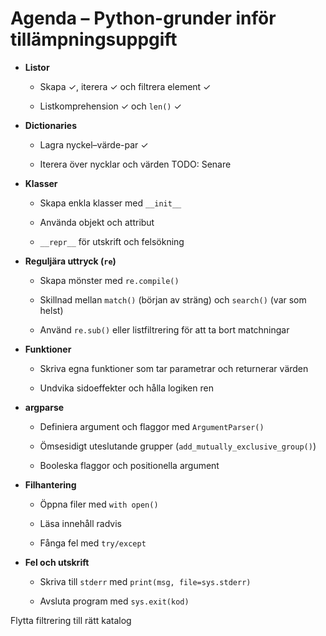 # Agenda – Python-grunder inför tillämpningsuppgift

- **Listor**

    - Skapa ✓, iterera ✓ och filtrera element ✓

    - Listkomprehension ✓ och `len()` ✓

- **Dictionaries**

    - Lagra nyckel–värde-par ✓

    - Iterera över nycklar och värden TODO: Senare

- **Klasser**

    - Skapa enkla klasser med `__init__`

    - Använda objekt och attribut

    - `__repr__` för utskrift och felsökning

- **Reguljära uttryck (`re`)**

    - Skapa mönster med `re.compile()`

    - Skillnad mellan `match()` (början av sträng) och `search()` (var som helst)

    - Använd `re.sub()` eller listfiltrering för att ta bort matchningar

- **Funktioner**

    - Skriva egna funktioner som tar parametrar och returnerar värden

    - Undvika sidoeffekter och hålla logiken ren

- **argparse**

    - Definiera argument och flaggor med `ArgumentParser()`

    - Ömsesidigt uteslutande grupper (`add_mutually_exclusive_group()`)

    - Booleska flaggor och positionella argument

- **Filhantering**

    - Öppna filer med `with open()`

    - Läsa innehåll radvis

    - Fånga fel med `try/except`

- **Fel och utskrift**

    - Skriva till `stderr` med `print(msg, file=sys.stderr)`

    - Avsluta program med `sys.exit(kod)`


Flytta filtrering till rätt katalog
